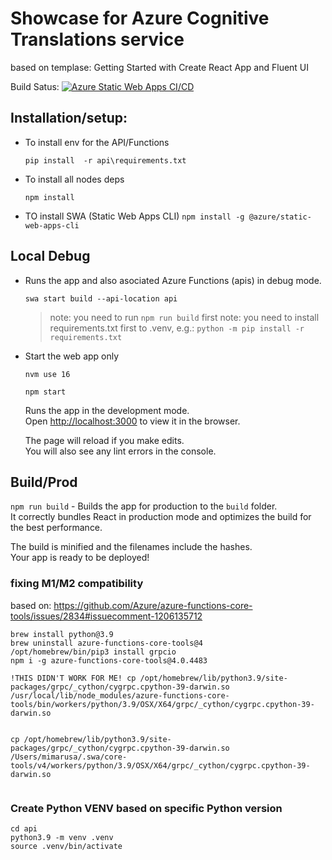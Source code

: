 # Showcase for Azure Cognitive Translations service

based on templase: Getting Started with Create React App and Fluent UI

Build Satus:
[![Azure Static Web Apps CI/CD](https://github.com/michalmar/hack-for-translation/actions/workflows/azure-static-web-apps-icy-bush-08c57d903.yml/badge.svg)](https://github.com/michalmar/hack-for-translation/actions/workflows/azure-static-web-apps-icy-bush-08c57d903.yml)

## Installation/setup:

- To install env for the API/Functions

    `pip install  -r api\requirements.txt`

- To install all nodes deps

    `npm install`

- TO install SWA (Static Web Apps CLI)
    `npm install -g @azure/static-web-apps-cli`

## Local Debug

- Runs the app and also asociated Azure Functions (apis) in debug mode.

    `swa start build --api-location api`

    > note: you need to run `npm run build` first
    > note: you need to install requirements.txt first to .venv, e.g.: `python -m pip install -r requirements.txt`

- Start the web app only

    `nvm use 16`
    
    `npm start`

    Runs the app in the development mode.<br>
    Open [http://localhost:3000](http://localhost:3000) to view it in the browser.

    The page will reload if you make edits.<br>
    You will also see any lint errors in the console.


## Build/Prod

`npm run build` - Builds the app for production to the `build` folder.<br>
It correctly bundles React in production mode and optimizes the build for the best performance.

The build is minified and the filenames include the hashes.<br>
Your app is ready to be deployed!



### fixing M1/M2 compatibility

based on: https://github.com/Azure/azure-functions-core-tools/issues/2834#issuecomment-1206135712

```
brew install python@3.9
brew uninstall azure-functions-core-tools@4
/opt/homebrew/bin/pip3 install grpcio
npm i -g azure-functions-core-tools@4.0.4483

!THIS DIDN'T WORK FOR ME! cp /opt/homebrew/lib/python3.9/site-packages/grpc/_cython/cygrpc.cpython-39-darwin.so /usr/local/lib/node_modules/azure-functions-core-tools/bin/workers/python/3.9/OSX/X64/grpc/_cython/cygrpc.cpython-39-darwin.so


cp /opt/homebrew/lib/python3.9/site-packages/grpc/_cython/cygrpc.cpython-39-darwin.so /Users/mimarusa/.swa/core-tools/v4/workers/python/3.9/OSX/X64/grpc/_cython/cygrpc.cpython-39-darwin.so


```

### Create Python VENV based on specific Python version

```
cd api
python3.9 -m venv .venv
source .venv/bin/activate
```
